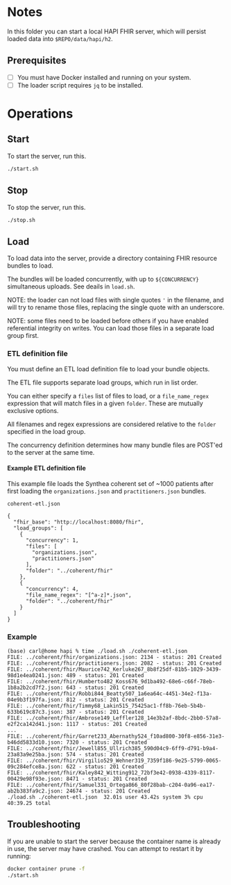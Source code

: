# Notes

In this folder you can start a local HAPI FHIR server, which will persist
loaded data into `$REPO/data/hapi/h2`.

## Prerequisites

- [ ] You must have Docker installed and running on your system.
- [ ] The loader script requires `jq` to be installed.

# Operations

## Start

To start the server, run this.

```bash
./start.sh
```

## Stop
To stop the server, run this.

```bash
./stop.sh
```

## Load
To load data into the server, provide a directory containing FHIR resource
bundles to load.

The bundles will be loaded concurrently, with up to `${CONCURRENCY}`
simultaneous uploads.  See deails in `load.sh`.

NOTE: the loader can not load files with single quotes `'` in the filename,
and will try to rename those files, replacing the single quote with an
underscore.

NOTE: some files need to be loaded before others if you have enabled
referential integrity on writes.  You can load those files in a separate
load group first.

### ETL definition file

You must define an ETL load definition file to load your bundle objects.

The ETL file supports separate load groups, which run in list order.

You can either specify a `files` list of files to load, or a `file_name_regex`
expression that will match files in a given `folder`.  These are mutually
exclusive options.

All filenames and regex expressions are considered relative to the `folder`
specified in the load group.

The concurrency definition determines how many bundle files are POST'ed to the
server at the same time.

#### Example ETL definition file

This example file loads the Synthea coherent set of ~1000 patients after first
loading the `organizations.json` and `practitioners.json` bundles.

`coherent-etl.json`
```
{
  "fhir_base": "http://localhost:8080/fhir",
  "load_groups": [
    {
      "concurrency": 1,
      "files": [
        "organizations.json",
        "practitioners.json"
      ],
      "folder": "../coherent/fhir"
    },
    {
      "concurrency": 4,
      "file_name_regex": "[^a-z]*.json",
      "folder": "../coherent/fhir"
    }
  ]
}
```

### Example
```
(base) carl@home hapi % time ./load.sh ./coherent-etl.json
FILE: ../coherent/fhir/organizations.json: 2134 - status: 201 Created
FILE: ../coherent/fhir/practitioners.json: 2082 - status: 201 Created
FILE: ../coherent/fhir/Maurice742_Kerluke267_8b8f25df-81b5-1029-3439-98d1e4ea0241.json: 489 - status: 201 Created
FILE: ../coherent/fhir/Humberto482_Koss676_9d1ba492-68e6-c66f-78eb-1b8a2b2cd7f2.json: 643 - status: 201 Created
FILE: ../coherent/fhir/Robbi844_Beatty507_1a6ea64c-4451-34e2-f13a-04e9b3f197fa.json: 812 - status: 201 Created
FILE: ../coherent/fhir/Timmy68_Lakin515_75425ac1-ff8b-76eb-5b4b-633b619c87c3.json: 387 - status: 201 Created
FILE: ../coherent/fhir/Ambrose149_Leffler128_14e3b2af-8bdc-2bb0-57a8-e2f2ca142d41.json: 1117 - status: 201 Created
...
FILE: ../coherent/fhir/Garret233_Abernathy524_f10ad800-30f8-e856-31e3-b46dd5833d10.json: 7320 - status: 201 Created
FILE: ../coherent/fhir/Jewell855_Ullrich385_590d04c9-6ff9-d791-b9a4-23a83a9e25ba.json: 574 - status: 201 Created
FILE: ../coherent/fhir/Virgilio529_Wehner319_7359f186-9e25-5799-0065-09c284efce8a.json: 622 - status: 201 Created
FILE: ../coherent/fhir/Kaley842_Witting912_72bf3e42-0938-4339-8117-00429e98f93e.json: 8471 - status: 201 Created
FILE: ../coherent/fhir/Samuel331_Ortega866_80f28bab-c204-0a96-ea17-ab2b383fa9c2.json: 24674 - status: 201 Created
./load.sh ./coherent-etl.json  32.01s user 43.42s system 3% cpu 40:39.25 total
```

## Troubleshooting

If you are unable to start the server because the container name is already in
use, the server may have crashed.  You can attempt to restart it by running:

```bash
docker container prune -f
./start.sh
```
